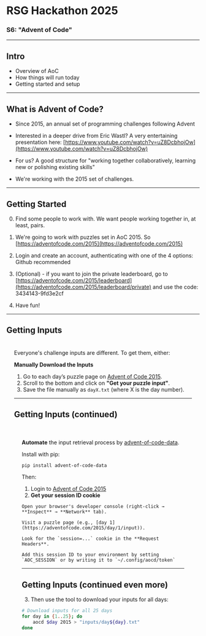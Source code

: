 # RSG Hackathon 2025
### S6: "Advent of Code"

---

## Intro

- Overview of AoC
- How things will run today
- Getting started and setup

---

## What is Advent of Code?

- Since 2015, an annual set of programming challenges following Advent

- Interested in a deeper drive from Eric Wastl? A very entertaining presentation here: [https://www.youtube.com/watch?v=uZ8DcbhojOw](https://www.youtube.com/watch?v=uZ8DcbhojOw)

- For us? A good structure for "working together collaboratively, learning new or polishing existing skills"

- We're working with the 2015 set of challenges.

---

## Getting Started

0. Find some people to work with. We want people working together in, at least, pairs.

1. We're going to work with puzzles set in AoC 2015. So [https://adventofcode.com/2015](https://adventofcode.com/2015)

2. Login and create an account, authenticating with one of the 4 options: Github recommended

3. (Optional) - if you want to join the private leaderboard, go to [https://adventofcode.com/2015/leaderboard](https://adventofcode.com/2015/leaderboard/private) and use the code: 3434143-9fd3e2cf

4. Have fun!

---

## Getting Inputs

<div style="text-align: left; padding: 20px;">
Everyone's challenge inputs are different. To get them, either:

**Manually Download the Inputs**

1. Go to each day’s puzzle page on [Advent of Code 2015](https://adventofcode.com/2015).
2. Scroll to the bottom and click on **"Get your puzzle input"**.
3. Save the file manually as `dayX.txt` (where X is the day number).

---

## Getting Inputs (continued)

<div style="text-align: left; padding: 20px;">

**Automate** the input retrieval process by [advent-of-code-data](https://github.com/wimglenn/advent-of-code-data).

Install with pip:

```bash
pip install advent-of-code-data
```

Then:
1. Login to [Advent of Code 2015](https://adventofcode.com/2015)
2. **Get your session ID cookie**

```
Open your browser's developer console (right-click → **Inspect** → **Network** tab).

Visit a puzzle page (e.g., [day 1](https://adventofcode.com/2015/day/1/input)).

Look for the `session=...` cookie in the **Request Headers**.

Add this session ID to your environment by setting `AOC_SESSION` or by writing it to `~/.config/aocd/token`
```

---

## Getting Inputs (continued even more)


3. Then use the tool to download your inputs for all days:

```bash
# Download inputs for all 25 days
for day in {1..25}; do
    aocd $day 2015 > "inputs/day${day}.txt"
done
```

